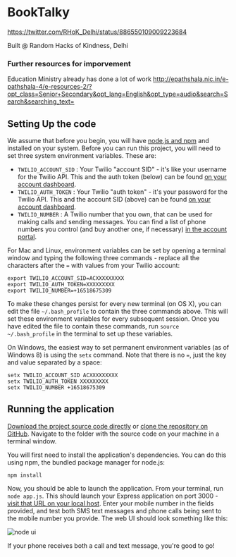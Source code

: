 # BookTalky

https://twitter.com/RHoK_Delhi/status/886550109009223684

Built @ Random Hacks of Kindness, Delhi 

### Further resources for imporvement

Education Ministry already has done a lot of work
http://epathshala.nic.in/e-pathshala-4/e-resources-2/?opt_class=Senior+Secondary&opt_lang=English&opt_type=audio&search=Search&searching_text=

## Setting Up the code

We assume that before you begin, you will have [node.js and npm](http://www.nodejs.org) and installed on your system.  Before you can run this project, you will need to set three system environment variables.  These are:

* `TWILIO_ACCOUNT_SID` : Your Twilio "account SID" - it's like your username for the Twilio API.  This and the auth token (below) can be found [on your account dashboard](https://www.twilio.com/user/account).
* `TWILIO_AUTH_TOKEN` : Your Twilio "auth token" - it's your password for the Twilio API.  This and the account SID (above) can be found [on your account dashboard](https://www.twilio.com/user/account).
* `TWILIO_NUMBER` : A Twilio number that you own, that can be used for making calls and sending messages.  You can find a list of phone numbers you control (and buy another one, if necessary) [in the account portal](https://www.twilio.com/user/account/phone-numbers/incoming).

For Mac and Linux, environment variables can be set by opening a terminal window and typing the following three commands - replace all the characters after the `=` with values from your Twilio account:

    export TWILIO_ACCOUNT_SID=ACXXXXXXXXX
    export TWILIO_AUTH_TOKEN=XXXXXXXXX
    export TWILIO_NUMBER=+16518675309

To make these changes persist for every new terminal (on OS X), you can edit the file `~/.bash_profile` to contain the three commands above.  This will set these environment variables for every subsequent session. Once you have edited the file to contain these commands, run `source ~/.bash_profile` in the terminal to set up these variables.

On Windows, the easiest way to set permanent environment variables (as of Windows 8) is using the `setx` command.  Note that there is no `=`, just the key and value separated by a space:

    setx TWILIO_ACCOUNT_SID ACXXXXXXXXX
    setx TWILIO_AUTH_TOKEN XXXXXXXXX
    setx TWILIO_NUMBER +16518675309

## Running the application

[Download the project source code directly](https://github.com/twilio/starter-node/archive/master.zip) or [clone the repository on GitHub](https://github.com/twilio/starter-node).  Navigate to the folder with the source code on your machine in a terminal window.

You will first need to install the application's dependencies.  You can do this using npm, the bundled package manager for node.js:

    npm install

Now, you should be able to launch the application.  From your terminal, run `node app.js`.  This should launch your Express application on port 3000 - [visit that URL on your local host](http://localhost:3000/).  Enter your mobile number in the fields provided, and test both SMS text messages and phone calls being sent to the mobile number you provide.  The web UI should look something like this:

![node ui](http://demo.kevinwhinnery.com/upload/Welcome_to_the_JavaScript_Guild%21-20130827-144946.png)

If your phone receives both a call and text message, you're good to go!

